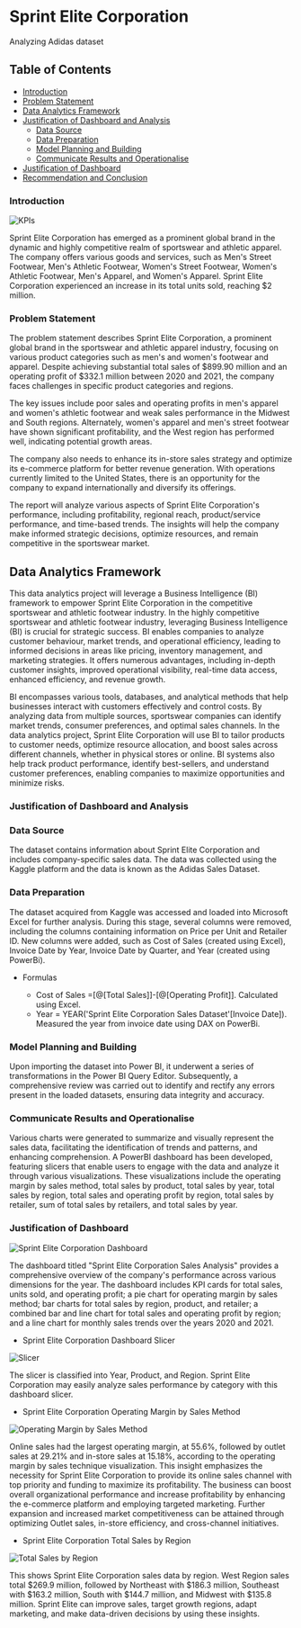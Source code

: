 # Sprint Elite Corporation
Analyzing Adidas dataset

## Table of Contents
- [Introduction](#Introduction)
- [Problem Statement](#Problem-Statement)
- [Data Analytics Framework](#Data-Analytics-Framework)
- [Justification of Dashboard and Analysis](#Justification-of-Dashboard-and-Analysis)
   - [Data Source](#Data-Source)
   - [Data Preparation](#Data-Preparation)
   - [Model Planning and Building](Model-Planning-and-Building)
   - [Communicate Results and Operationalise](#Communicate-Results-and-Operationalise)
- [Justification of Dashboard](#Justification-of-Dashboard)
- [Recommendation and Conclusion](#Recommendation-and-Conclusion)

### Introduction

![KPIs](https://github.com/user-attachments/assets/fe5081b9-d884-4449-ba02-bc207d3dfec5)

Sprint Elite Corporation has emerged as a prominent global brand in the dynamic and highly competitive realm of sportswear and athletic apparel. The company offers various goods and services, such as Men's Street Footwear, Men's Athletic Footwear, Women's Street Footwear, Women's Athletic Footwear, Men's Apparel, and Women's Apparel. Sprint Elite Corporation experienced an increase in its total units sold, reaching $2 million.

### Problem Statement

The problem statement describes Sprint Elite Corporation, a prominent global brand in the sportswear and athletic apparel industry, focusing on various product categories such as men's and women's footwear and apparel. Despite achieving substantial total sales of $899.90 million and an operating profit of $332.1 million between 2020 and 2021, the company faces challenges in specific product categories and regions.

The key issues include poor sales and operating profits in men's apparel and women's athletic footwear and weak sales performance in the Midwest and South regions. Alternately, women's apparel and men's street footwear have shown significant profitability, and the West region has performed well, indicating potential growth areas.

The company also needs to enhance its in-store sales strategy and optimize its e-commerce platform for better revenue generation. With operations currently limited to the United States, there is an opportunity for the company to expand internationally and diversify its offerings.

The report will analyze various aspects of Sprint Elite Corporation's performance, including profitability, regional reach, product/service performance, and time-based trends. The insights will help the company make informed strategic decisions, optimize resources, and remain competitive in the sportswear market.

## Data Analytics Framework

This data analytics project will leverage a Business Intelligence (BI) framework to empower Sprint Elite Corporation in the competitive sportswear and athletic footwear industry. In the highly competitive sportswear and athletic footwear industry, leveraging Business Intelligence (BI) is crucial for strategic success. BI enables companies to analyze customer behaviour, market trends, and operational efficiency, leading to informed decisions in areas like pricing, inventory management, and marketing strategies. It offers numerous advantages, including in-depth customer insights, improved operational visibility, real-time data access, enhanced efficiency, and revenue growth.

BI encompasses various tools, databases, and analytical methods that help businesses interact with customers effectively and control costs. By analyzing data from multiple sources, sportswear companies can identify market trends, consumer preferences, and optimal sales channels. In the data analytics project, Sprint Elite Corporation will use BI to tailor products to customer needs, optimize resource allocation, and boost sales across different channels, whether in physical stores or online. BI systems also help track product performance, identify best-sellers, and understand customer preferences, enabling companies to maximize opportunities and minimize risks.


### Justification of Dashboard and Analysis
### Data Source

The dataset contains information about Sprint Elite Corporation and includes company-specific sales data. The data was collected using the Kaggle platform and the data is known as the Adidas Sales Dataset. 

### Data Preparation

The dataset acquired from Kaggle was accessed and loaded into Microsoft Excel for further analysis. During this stage, several columns were removed, including the columns containing information on Price per Unit and Retailer ID. New columns were added, such as Cost of Sales (created using Excel), Invoice Date by Year, Invoice Date by Quarter, and Year (created using PowerBi). 

  - Formulas

      - Cost of Sales =[@[Total Sales]]-[@[Operating Profit]]. Calculated using Excel.
      - Year = YEAR('Sprint Elite Corporation Sales Dataset'[Invoice Date]). Measured the year from invoice date using DAX on PowerBi.

### Model Planning and Building

Upon importing the dataset into Power BI, it underwent a series of transformations in the Power BI Query Editor. Subsequently, a comprehensive review was carried out to identify and rectify any errors present in the loaded datasets, ensuring data integrity and accuracy.

### Communicate Results and Operationalise

Various charts were generated to summarize and visually represent the sales data, facilitating the identification of trends and patterns, and enhancing comprehension. A PowerBI dashboard has been developed, featuring slicers that enable users to engage with the data and analyze it through various visualizations. These visualizations include the operating margin by sales method, total sales by product, total sales by year, total sales by region, total sales and operating profit by region, total sales by retailer, sum of total sales by retailers, and total sales by year.

### Justification of Dashboard

![Sprint Elite Corporation Dashboard](https://github.com/user-attachments/assets/e4bdebeb-4200-4aa5-abe3-01a7e4d1b299)

The dashboard titled "Sprint Elite Corporation Sales Analysis" provides a comprehensive overview of the company's performance across various dimensions for the year. The dashboard includes KPI cards for total sales, units sold, and operating profit; a pie chart for operating margin by sales method; bar charts for total sales by region, product, and retailer; a combined bar and line chart for total sales and operating profit by region; and a line chart for monthly sales trends over the years 2020 and 2021.

- Sprint Elite Corporation Dashboard Slicer

![Slicer](https://github.com/user-attachments/assets/965261c9-440e-4c2b-898c-e9ad09d0f083)

The slicer is classified into Year, Product, and Region. Sprint Elite Corporation may easily analyze sales performance by category with this dashboard slicer.

- Sprint Elite Corporation Operating Margin by Sales Method

![Operating Margin by Sales Method](https://github.com/user-attachments/assets/f482c308-6c49-43a7-8a7b-aa6e15d06a75)

Online sales had the largest operating margin, at 55.6%, followed by outlet sales at 29.21% and in-store sales at 15.18%, according to the operating margin by sales technique visualization. This insight emphasizes the necessity for Sprint Elite Corporation to provide its online sales channel with top priority and funding to maximize its profitability. The business can boost overall organizational performance and increase profitability by enhancing the e-commerce platform and employing targeted marketing. Further expansion and increased market competitiveness can be attained through optimizing Outlet sales, in-store efficiency, and cross-channel initiatives.

- Sprint Elite Corporation Total Sales by Region

![Total Sales by Region](https://github.com/user-attachments/assets/d5e949f9-ab68-45ab-8a46-597d0aed0a65)

This shows Sprint Elite Corporation sales data by region. West Region sales total $269.9 million, followed by Northeast with $186.3 million, Southeast with $163.2 million, South with $144.7 million, and Midwest with $135.8 million. Sprint Elite can improve sales, target growth regions, adapt marketing, and make data-driven decisions by using these insights.




